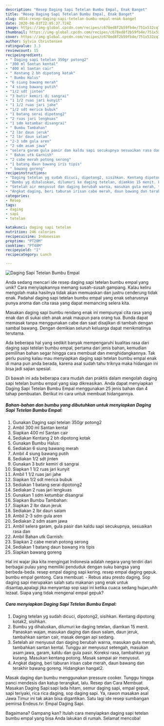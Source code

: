 ```yaml
---
description: "Resep Daging Sapi Tetelan Bumbu Empal, Enak Banget"
title: "Resep Daging Sapi Tetelan Bumbu Empal, Enak Banget"
slug: 4014-resep-daging-sapi-tetelan-bumbu-empal-enak-banget
date: 2020-08-03T22:05:37.724Z
image: https://img-global.cpcdn.com/recipes/c678ed8f2b59fb4e/751x532cq70/daging-sapi-tetelan-bumbu-empal-foto-resep-utama.jpg
thumbnail: https://img-global.cpcdn.com/recipes/c678ed8f2b59fb4e/751x532cq70/daging-sapi-tetelan-bumbu-empal-foto-resep-utama.jpg
cover: https://img-global.cpcdn.com/recipes/c678ed8f2b59fb4e/751x532cq70/daging-sapi-tetelan-bumbu-empal-foto-resep-utama.jpg
author: Sylvia Christensen
ratingvalue: 3.3
reviewcount: 15
recipeingredient:
- " Daging sapi tetelan 350gr potong2"
- "300 ml Santan kental"
- "400 ml Santan cair"
- " Kentang 2 bh dipotong kotak"
- " Bumbu Halus"
- "6 siung bawang merah"
- "4 siung bawang putih"
- "1/2 sdt jinten"
- "3 butir kemiri di sangrai"
- "1 1/2 ruas jari kunyit"
- "1 1/2 ruas jari jahe"
- "1/2 sdt merica bubuk"
- "1 batang serai dipotong2"
- "2 ruas jari lengkuas"
- "1 sdm ketumbar disangrai"
- " Bumbu Tambahan"
- "2 lbr daun jeruk"
- "2 lbr daun salam"
- "2-3 sdm gula aren"
- "2 sdm asam jawa"
- "selera garam gula pasir dan kaldu sapi secukupnya sesuaikan rasa dan"
- " Bahan utk Garnish"
- "2 cabe merah potong serong"
- "1 batang daun bawang iris tipis"
- " bawang goreng"
recipeinstructions:
- "Daging tetelan yg sudah dicuci, dipotong2, sisihkan. Kentang dipotong kotak2, sisihkan."
- "Bumbu yg dihaluskan, dilumuri ke daging tetelan, diamkan 15 menit. Panaskan wajan, masukan daging dan daun salam, daun jeruk, tambahkan santan cair, masak dengan api sedang."
- "Setelah air menyusut dan daging berubah warna, masukan gula merah, tambahkan santan kental. Tunggu air menyusut setengah, masukan asam jawa, garam, kaldu dan gula pasir. Koreksi rasa, tambahkan yg kurang. Masukan kentang potong. Masak sampai air menyusut."
- "Angkat daging, beri taburan irisan cabe merah, daun bawang dan terakhir bawang goreng. Hidangkan hangat2."
categories:
- Resep
tags:
- daging
- sapi
- tetelan

katakunci: daging sapi tetelan 
nutrition: 246 calories
recipecuisine: Indonesian
preptime: "PT20M"
cooktime: "PT48M"
recipeyield: "1"
recipecategory: Lunch

---
```



![Daging Sapi Tetelan Bumbu Empal](https://img-global.cpcdn.com/recipes/c678ed8f2b59fb4e/751x532cq70/daging-sapi-tetelan-bumbu-empal-foto-resep-utama.jpg)

Anda sedang mencari ide resep daging sapi tetelan bumbu empal yang unik? Cara menyiapkannya memang susah-susah gampang. Kalau keliru mengolah maka hasilnya tidak akan memuaskan dan justru cenderung tidak enak. Padahal daging sapi tetelan bumbu empal yang enak seharusnya punya aroma dan cita rasa yang dapat memancing selera kita.

Masakan daging sapi bumbu rendang enak ini mempunyai cita rasa yang enak dan di sukai oleh anak anak maupun para orang tua. Bunda dapat memasak tanpa menggunakan cabe dan saat disajikan di tambah dengan sambal bawang. Dengan demikian seluruh keluarga dapat menikmatinya terutama.

Ada beberapa hal yang sedikit banyak mempengaruhi kualitas rasa dari daging sapi tetelan bumbu empal, pertama dari jenis bahan, kemudian pemilihan bahan segar hingga cara membuat dan menghidangkannya. Tak perlu pusing kalau mau menyiapkan daging sapi tetelan bumbu empal enak di mana pun anda berada, karena asal sudah tahu triknya maka hidangan ini bisa jadi sajian spesial.


Di bawah ini ada beberapa cara mudah dan praktis dalam mengolah daging sapi tetelan bumbu empal yang siap dikreasikan. Anda dapat menyiapkan Daging Sapi Tetelan Bumbu Empal menggunakan 25 jenis bahan dan 4 tahap pembuatan. Berikut ini cara untuk membuat hidangannya.

<!--inarticleads1-->

##### Bahan-bahan dan bumbu yang dibutuhkan untuk menyiapkan Daging Sapi Tetelan Bumbu Empal:

1. Gunakan  Daging sapi tetelan 350gr potong2
1. Ambil 300 ml Santan kental
1. Siapkan 400 ml Santan cair
1. Sediakan  Kentang 2 bh dipotong kotak
1. Gunakan  Bumbu Halus:
1. Sediakan 6 siung bawang merah
1. Ambil 4 siung bawang putih
1. Sediakan 1/2 sdt jinten
1. Gunakan 3 butir kemiri di sangrai
1. Siapkan 1 1/2 ruas jari kunyit
1. Ambil 1 1/2 ruas jari jahe
1. Siapkan 1/2 sdt merica bubuk
1. Sediakan 1 batang serai dipotong2
1. Sediakan 2 ruas jari lengkuas
1. Gunakan 1 sdm ketumbar disangrai
1. Siapkan  Bumbu Tambahan:
1. Siapkan 2 lbr daun jeruk
1. Sediakan 2 lbr daun salam
1. Ambil 2-3 sdm gula aren
1. Sediakan 2 sdm asam jawa
1. Ambil selera garam, gula pasir dan kaldu sapi secukupnya, sesuaikan rasa dan
1. Ambil  Bahan utk Garnish:
1. Siapkan 2 cabe merah potong serong
1. Sediakan 1 batang daun bawang iris tipis
1. Siapkan  bawang goreng


Hal ini wajar jika kita mengingat Indonesia adalah negara yang terdiri dari berbagai pulau yang memiliki penduduk dengan suku bangsa yang berbeda-beda. resep empal daging sapi kering. resep empal daging gepuk. bumbu empal gentong. Cara membuat: - Rebus atau presto daging. Sop daging sapi merupakan salah satu makanan yang enak untuk disantap,apalagi jika menyantap sop sapi ini ketika cuaca sedang hujan,uhh lezaat. Siapa yang tidak mengenal empal gepuk? 

<!--inarticleads2-->

##### Cara menyiapkan Daging Sapi Tetelan Bumbu Empal:

1. Daging tetelan yg sudah dicuci, dipotong2, sisihkan. Kentang dipotong kotak2, sisihkan.
1. Bumbu yg dihaluskan, dilumuri ke daging tetelan, diamkan 15 menit. Panaskan wajan, masukan daging dan daun salam, daun jeruk, tambahkan santan cair, masak dengan api sedang.
1. Setelah air menyusut dan daging berubah warna, masukan gula merah, tambahkan santan kental. Tunggu air menyusut setengah, masukan asam jawa, garam, kaldu dan gula pasir. Koreksi rasa, tambahkan yg kurang. Masukan kentang potong. Masak sampai air menyusut.
1. Angkat daging, beri taburan irisan cabe merah, daun bawang dan terakhir bawang goreng. Hidangkan hangat2.


Masak daging dan bumbu menggunakan pressure cooker. Tunggu hingga panci mendesis dan katup terangkat, lalu. Resep dan Cara Membuat Masakan Daging Sapi:sapi lada hitam, semur daging sapi, empal gepuk, sapi teriyaki, rica rica daging, sop daging sapi. Ya, rawon masakan asal Jawa Timur ini tak akan bisa digantikan. Satu lagi ide resep sumbangan pemirsa Endeus.tv: Empal Daging Sapi. 

Bagaimana? Gampang kan? Itulah cara menyiapkan daging sapi tetelan bumbu empal yang bisa Anda lakukan di rumah. Selamat mencoba!
